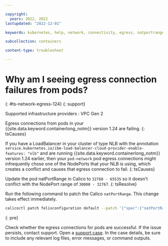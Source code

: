 ```yaml
---

copyright: 
  years: 2022, 2022
lastupdated: "2022-12-01"

keywords: kubernetes, help, network, connectivity, egress, natportrange, 1.24

subcollection: containers

content-type: troubleshoot

---
```



# Why am I seeing egress connection failures from pods?
{: #ts-network-egress-124}
{: support}


Supported infrastructure providers
:   VPC Gen 2

Egress connections from pods in your {{site.data.keyword.containerlong_notm}} version 1.24 are failing.
{: tsCauses}

If you have a LoadBalancer in your cluster of type NLB with the annotation `service.kubernetes.io/ibm-load-balancer-cloud-provider-enable-features: "nlb"` and are running {{site.data.keyword.containerlong_notm}} version 1.24 earlier, then your `pod-network` pod egress connections might infrequently chose one of the NodePorts that your NLB is using, which creates a conflict and causes that egress connection to fail.
{: tsCauses}


Update the pod natPortRange in Calico to `32768 - 65535` so it doesn't conflict with the NodePort range of `30000 - 32767`.
{: tsResolve} 

Run the following command to patch the Calico `natPortRange`. This change takes effect immediately.

```sh
calicoctl patch felixconfiguration default --patch '{"spec":{"natPortRange": "32768:65535"}}'
```
{: pre}

Check whether the egress connections for pods are successful. If the issue persists, contact support. Open a [support case](/docs/get-support?topic=get-support-using-avatar). In the case details, be sure to include any relevant log files, error messages, or command outputs.
